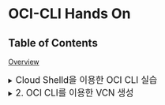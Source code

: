 # OCI-CLI Hands On

## Table of Contents
[Overview](#overview)


<details>
<summary>
<font size=4>Cloud Shelld을 이용한 OCI CLI 실습</font>
</summary>

## Cloud Shell 사용

![](img/CloudShell-1.png)

>OCI Shell은 Web기반의 터미널에 접속할 있는 Oracle Cloud Console 기능입니다.  
리눅스 기반이며, OCI CLI를 이용할 수 있도록 인증관련 설정이 되어 있으며, OCI를 이용하면 필요로 하는 다양한 Tool들이 최신버전으로 설치되어 있습니다. 

 - 최신 버전의 OCI CLI(Orcommand Line Interface)와 다수의 유용한 도구로 사전 구성된 Linux 셸의 호스트로 사용할 임시 시스템
 - 홈 디렉토리를 위한 5GB의 스토리지
 - 콘솔에서 다른 페이지로 이동하더라도 Cloud Shell이 있는 하단의 프레임 변경없이 활성 상태를 유지


### 사전 설치된 유용한 도구들
 - Git
 - Java
 - Python (2 and 3)
 - SQL Plus
 - kubectl
 - helm
 - maven
 - gradle
 - terraform


자세한 사항은 [여기](https://docs.cloud.oracle.com/en-us/iaas/Content/API/Concepts/cloudshellintro.htm)를 참조하세요


### OCI CLI 설치 
개인 노트북에 직접 설치해서 실습을 원하는 분은 아래 링크를 참조하십시오
 - [OCI CLI 설정 기본 정보 수집](http://taewan.kim/tutorial_manual/handson_adw/05.preprocessing/3/)
 - [OCI CLI 설치 및 기본 설정](http://taewan.kim/tutorial_manual/handson_adw/05.preprocessing/4/)

### Terraform 설치
Terraform 설치는 아래 URL을 참고합니다.
https://learn.hashicorp.com/terraform/getting-started/install.html



#### OCI 설치 확인
```shell
# Basic Step
# oci cli version 확인
$ oci -v

# oci object storage namespace 확인
$ oci os ns get
# instance principal의 경우는 
$ oci os ns get --auth instance_principal

# Advanced Step
# oci 설정 정보 확인
$ cat /etc/oci/config

# oci profile 확인
$ env | grep PROFILE
```

#### Terraform 설치 확인
```shell
# Terraform 설치확인
$ terraform version

```

</details>


<details>
<summary>
<font size=4>2. OCI CLI를 이용한 VCN 생성</font>
</summary>


메뉴->Identity->Compartment에서 본인이 만든 Compartment OCID 확인
![](img/CompartmentList-3.png)

혹은 아래와 같이 OCI CLI로 Compartment OCID를 확인한다. 
![](img/CompartmentList-1.png)
OCI CLI를 통해 Compartment OCID를 

## 
```shell
# compartment 변수 선언
$ export cid=<your compartment ocid>

# VCN 만들기

$ oci network vcn list --compartment-id $cid

```

![](img/VCN-1.png)


### VCN 생성하고 Public Subnet 생성하기 
 - CIDR Block 192.168.0.0/16 VCN 생성
 
 ```shell
$ oci network vcn create --cidr-block 192.168.0.0/16 -c <your compartment OCID> --display-name CLI-Demo-VCN --dns-label clidemovcn
 
#여기서 만들어진 VCN 의 id를 이용해 아래 처럼 환경 변수를 추가한다. 

# compartment 변수 선언
$ export vcnid=<your vcn ocid>

 ```

 VCN 생성을 위한 자세한 사항은 [여기](https://docs.cloud.oracle.com/en-us/iaas/tools/oci-cli/2.9.10/oci_cli_docs/cmdref/network/vcn/create.html)를 참조하세요

 - Security List, Subnet, Internet Gateway 생성

 ```shell

 $ oci network security-list create --display-name PubSub1 --vcn-id $vcnid -c $cid --egress-security-rules '[{"destination": "0.0.0.0/0", "destination-type": "CIDR_BLOCK", "protocol": "all", "isStateless": false}]' --ingress-security-rules '[{"source": "0.0.0.0/0", "source-type": "CIDR_BLOCK", "protocol": 6, "isStateless": false, "tcp-options": {"destination-port-range": {"max": 80, "min": 80}}}]'

# security list 변수 선언
 $ export seclistid=<your security-list ocid>

# Subnet 생성
 $ oci network subnet create --cidr-block 192.168.10.0/24 -c $cid --vcn-id $vcnid --security-list-ids '["$seclistid"]'

# Internet Gateway 생성
 $ oci network internet-gateway create -c $cid --is-enabled true --vcn-id vcnid --display-name DemoIGW
 
# rout table 조회
 $ oci network route-table list -c $cid --vcn-id $vcnid

# Internet Gateway를 이용하도록 rout table 갱신
 $ oci network route-table update --rt-id <route table OCID> --route-rules '[{"cidrBlock":"0.0.0.0/0","networkEntityId":"<your Internet Gateway OCID"}]'

 ```

 - Oracle Linux Image ID 조회, Compute Instance 생성

 ```shell
# $ oci compute image list --compartment-id $cid --query 'data[?contains("display-name",Oracle-Linux-7.7-20)]|[0:1].["display-name",id]'

$ oci compute image list --compartment-id $cid --query "data [*].{ImageName:\"display-name\", OCID:id}" --output table


# ssh key 생성
# ssh-keygen -t rsa -N "" -b 2048 -f ~/OCI-CLI/key/id_rsa 

$ oci compute instance launch --display-name demo-instance --image-id <ID from previous step> --subnet-id <subnet OCID> --shape VM.Standard.E2.1 --assign-public-ip true --metadata '{"ssh_authorized_keys": "<your public ssh key here>"}'

$ oci compute instance get --instance-id <the instance OCID> --query 'data."lifecycle-state"'
 ```
</details>


